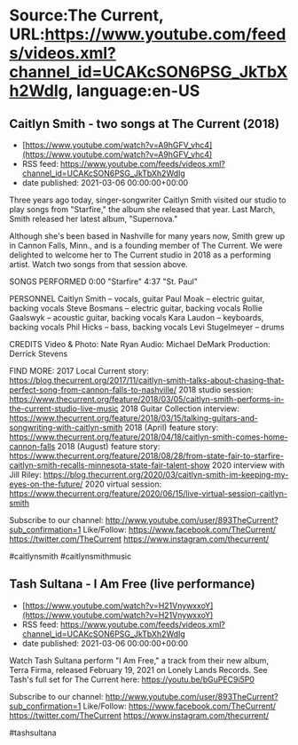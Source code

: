 # Source:The Current, URL:https://www.youtube.com/feeds/videos.xml?channel_id=UCAKcSON6PSG_JkTbXh2WdIg, language:en-US

## Caitlyn Smith - two songs at The Current (2018)
 - [https://www.youtube.com/watch?v=A9hGFV_vhc4](https://www.youtube.com/watch?v=A9hGFV_vhc4)
 - RSS feed: https://www.youtube.com/feeds/videos.xml?channel_id=UCAKcSON6PSG_JkTbXh2WdIg
 - date published: 2021-03-06 00:00:00+00:00

Three years ago today, singer-songwriter Caitlyn Smith visited our studio to play songs from "Starfire," the album she released that year. Last March, Smith released her latest album, "Supernova."

Although she's been based in Nashville for many years now, Smith grew up in Cannon Falls, Minn., and is a founding member of The Current. We were delighted to welcome her to The Current studio in 2018 as a performing artist. Watch two songs from that session above.

SONGS PERFORMED
0:00 "Starfire"
4:37 "St. Paul"

PERSONNEL
Caitlyn Smith – vocals, guitar
Paul Moak – electric guitar, backing vocals
Steve Bosmans – electric guitar, backing vocals
Rollie Gaalswyk – acoustic guitar, backing vocals
Kara Laudon – keyboards, backing vocals
Phil Hicks – bass, backing vocals
Levi Stugelmeyer – drums

CREDITS
Video & Photo: Nate Ryan
Audio: Michael DeMark
Production: Derrick Stevens

FIND MORE:
2017 Local Current story:
https://blog.thecurrent.org/2017/11/caitlyn-smith-talks-about-chasing-that-perfect-song-from-cannon-falls-to-nashville/
2018 studio session: https://www.thecurrent.org/feature/2018/03/05/caitlyn-smith-performs-in-the-current-studio-live-music
2018 Guitar Collection interview:
https://www.thecurrent.org/feature/2018/03/15/talking-guitars-and-songwriting-with-caitlyn-smith
2018 (April) feature story:
https://www.thecurrent.org/feature/2018/04/18/caitlyn-smith-comes-home-cannon-falls
2018 (August) feature story:
https://www.thecurrent.org/feature/2018/08/28/from-state-fair-to-starfire-caitlyn-smith-recalls-minnesota-state-fair-talent-show
2020 interview with Jill Riley: https://blog.thecurrent.org/2020/03/caitlyn-smith-im-keeping-my-eyes-on-the-future/
2020 virtual session:
https://www.thecurrent.org/feature/2020/06/15/live-virtual-session-caitlyn-smith

Subscribe to our channel:
http://www.youtube.com/user/893TheCurrent?sub_confirmation=1
Like/Follow:
https://www.facebook.com/TheCurrent/
https://twitter.com/TheCurrent
https://www.instagram.com/thecurrent/

#caitlynsmith #caitlynsmithmusic

## Tash Sultana - I Am Free (live performance)
 - [https://www.youtube.com/watch?v=H21VnywxxoY](https://www.youtube.com/watch?v=H21VnywxxoY)
 - RSS feed: https://www.youtube.com/feeds/videos.xml?channel_id=UCAKcSON6PSG_JkTbXh2WdIg
 - date published: 2021-03-06 00:00:00+00:00

Watch Tash Sultana perform "I Am Free," a track from their new album, Terra Firma, released February 19, 2021 on Lonely Lands Records. See Tash's full set for The Current here: https://youtu.be/bGuPEC9i5P0

Subscribe to our channel:
http://www.youtube.com/user/893TheCurrent?sub_confirmation=1
Like/Follow:
https://www.facebook.com/TheCurrent/
https://twitter.com/TheCurrent
https://www.instagram.com/thecurrent/


#tashsultana


